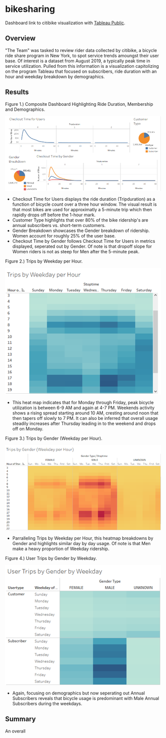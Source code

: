 # bikesharing
Dashboard link to citibike visualization with [Tableau Public](https://public.tableau.com/views/bikesharing_16524026126010/citybikeAnalysis?:language=en-US&:display_count=n&:origin=viz_share_link).

## Overview
"The Team" was tasked to review rider data collected by citibike, a bicycle ride share program in New York, to spot service trends amoungst their user base. Of interest is a dataset from August 2019, a typically peak time in service utilization. Pulled from this information is a visualization capitolizing on the program Tableau that focused on subscribers, ride duration with an hour and weekday breakdown by demographics.

## Results
Figure 1.) Composite Dashboard Highlighting Ride Duration, Membership and Demographics.

![](Resources/Fig1.png)

* Checkout Time for Users displays the ride duration (Tripduration) as a function of bicycle count over a three hour window. The visual result is that most bikes are used for approximatly a 5-minute trip which then rapidly drops off before the 1-hour mark.
* Customer Type highlights that over 80% of the bike ridership's are annual subscribers vs. short-term customers.
* Gender Breakdown showcases the Gender breakdown of ridership. Women account for roughly 25% of the user base.
* Checkout Time by Gender follows Checkout Time for Users in metrics displayed, seperated out by Gender. Of note is that dropoff slope for Women riders is not as steep for Men after the 5-minute peak.

Figure 2.) Trips by Weekday per Hour.

![](Resources/Fig2.png)

* This heat map indicates that for Monday through Friday, peak bicycle utilization is between 6-9 AM and again at 4-7 PM. Weekends activity shows a rising spread starting around 10 AM, cresting around noon that then tapers off slowly to 7 PM. It can also be inferred that overall usage steadily increases after Thursday leading in to the weekend and drops off on Monday.

Figure 3.) Trips by Gender (Weekday per Hour).

![](Resources/Fig3.png)

* Parralleling Trips by Weekday per Hour, this heatmap breakdowns by Gender and highlights similar day by day usage. Of note is that Men make a heavy proportion of Weekday ridership.

Figure 4.) User Trips by Gender by Weekday.

![](Resources/Fig4.png)

* Again, focusing on demographics but now seperating out Annual Subscribers reveals that bicycle usage is predominant with Male Annual Subscribers during the weekdays.

## Summary

An overall





